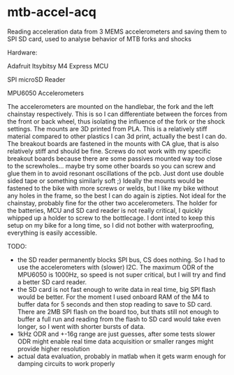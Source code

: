 # mtb-accel-acq
Reading acceleration data from 3 MEMS accelerometers and saving them to SPI SD card, used to analyse behavior of MTB forks and shocks

Hardware:

Adafruit Itsybitsy M4 Express MCU

SPI microSD Reader

MPU6050 Accelerometers

The accelerometers are mounted on the handlebar, the fork and the left chainstay respectively. This is so I can differentiate between the forces from the front or back wheel, thus isolating the influence of the fork or the shock settings. The mounts are 3D printed from PLA. This is a relatively stiff material compared to other plastics I can 3d print, actually the best I can do. The breakout boards are fastened in the mounts with CA glue, that is also relatively stiff and should be fine. Screws do not work with my specific breakout boards because there are some passives mounted way too close to the screwholes... maybe try some other boards so you can screw and glue them in to avoid resonant oscillations of the pcb. Just dont use double sided tape or something similarly soft ;)
Ideally the mounts would be fastened to the bike with more screws or welds, but I like my bike without any holes in the frame, so the best I can do again is zipties. Not ideal for the chainstay, probably fine for the other two accelerometers. The holder for the batteries, MCU and SD card reader is not really critical, I quickly whipped up a holder to screw to the bottlecage. I dont inted to keep this setup on my bike for a long time, so I did not bother with waterproofing, everything is easily accessible.

TODO:
- the SD reader permanently blocks SPI bus, CS does nothing. So I had to use the accelerometers with (slower) I2C. The maximum ODR of the MPU6050 is 1000Hz, so speed is not super critical, but I will try and find a better SD card reader.
- the SD card is not fast enough to write data in real time, big SPI flash would be better. For the moment I used onboard RAM of the M4 to buffer data for 5 seconds and then stop reading to save to SD card. There are 2MB SPI flash on the board too, but thats still not enough to buffer a full run and reading from the flash to SD card would take even longer, so I went with shorter bursts of data.
- 1kHz ODR and +-16g range are just guesses, after some tests slower ODR might enable real time data acquisition or smaller ranges might provide higher resolution
- actual data evaluation, probably in matlab when it gets warm enough for damping circuits to work properly
